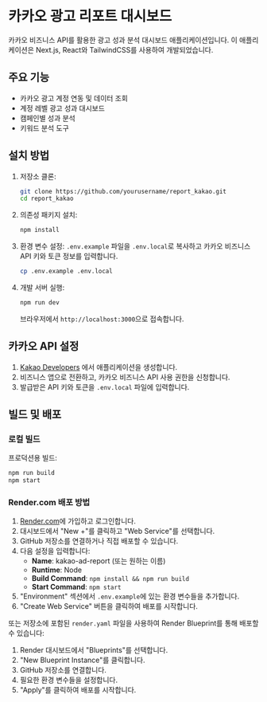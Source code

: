 # 카카오 광고 리포트 대시보드

카카오 비즈니스 API를 활용한 광고 성과 분석 대시보드 애플리케이션입니다. 이 애플리케이션은 Next.js, React와 TailwindCSS를 사용하여 개발되었습니다.

## 주요 기능

- 카카오 광고 계정 연동 및 데이터 조회
- 계정 레벨 광고 성과 대시보드
- 캠페인별 성과 분석
- 키워드 분석 도구

## 설치 방법

1. 저장소 클론:
   ```bash
   git clone https://github.com/yourusername/report_kakao.git
   cd report_kakao
   ```

2. 의존성 패키지 설치:
   ```bash
   npm install
   ```

3. 환경 변수 설정:
   `.env.example` 파일을 `.env.local`로 복사하고 카카오 비즈니스 API 키와 토큰 정보를 입력합니다.
   ```bash
   cp .env.example .env.local
   ```

4. 개발 서버 실행:
   ```bash
   npm run dev
   ```
   브라우저에서 `http://localhost:3000`으로 접속합니다.

## 카카오 API 설정

1. [Kakao Developers](https://developers.kakao.com/) 에서 애플리케이션을 생성합니다.
2. 비즈니스 앱으로 전환하고, 카카오 비즈니스 API 사용 권한을 신청합니다.
3. 발급받은 API 키와 토큰을 `.env.local` 파일에 입력합니다.

## 빌드 및 배포

### 로컬 빌드
프로덕션용 빌드:
```bash
npm run build
npm start
```

### Render.com 배포 방법

1. [Render.com](https://render.com)에 가입하고 로그인합니다.
2. 대시보드에서 "New +"를 클릭하고 "Web Service"를 선택합니다.
3. GitHub 저장소를 연결하거나 직접 배포할 수 있습니다.
4. 다음 설정을 입력합니다:
   - **Name**: kakao-ad-report (또는 원하는 이름)
   - **Runtime**: Node
   - **Build Command**: `npm install && npm run build`
   - **Start Command**: `npm start`
5. "Environment" 섹션에서 `.env.example`에 있는 환경 변수들을 추가합니다.
6. "Create Web Service" 버튼을 클릭하여 배포를 시작합니다.

또는 저장소에 포함된 `render.yaml` 파일을 사용하여 Render Blueprint를 통해 배포할 수 있습니다:
1. Render 대시보드에서 "Blueprints"를 선택합니다.
2. "New Blueprint Instance"를 클릭합니다.
3. GitHub 저장소를 연결합니다.
4. 필요한 환경 변수들을 설정합니다.
5. "Apply"를 클릭하여 배포를 시작합니다. 